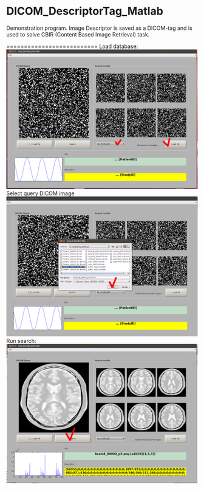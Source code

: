 # DICOM_DescriptorTag_Matlab

Demonstration program.
Image Descriptor is saved as a DICOM-tag and
is used to solve CBIR (Content Based Image Retrieval)
task.

==========================
Load database:
![alt tag](img/dicom_tags_0.png)
Select query DICOM image
![alt tag](img/dicom_tags_1.png)
Run search:
![alt tag](img/dicom_tags_2.png)
